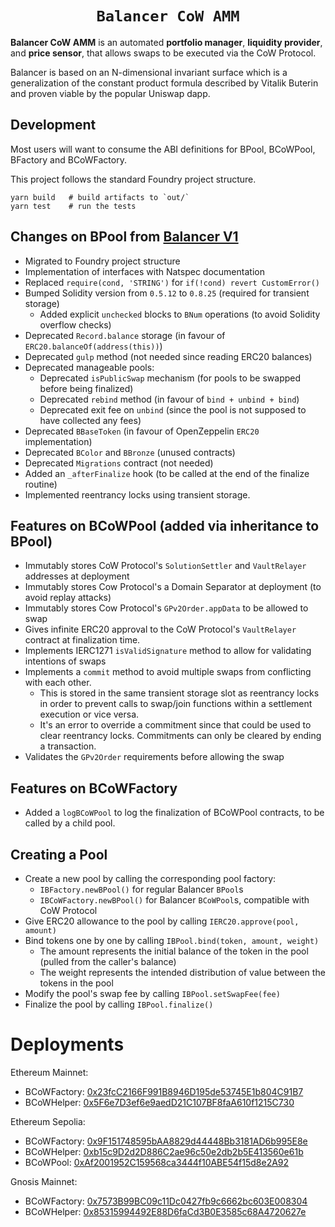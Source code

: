 <h1 align=center><code>Balancer CoW AMM</code></h1>

**Balancer CoW AMM** is an automated **portfolio manager**, **liquidity provider**, and **price sensor**, that allows swaps to be executed via the CoW Protocol.

Balancer is based on an N-dimensional invariant surface which is a generalization of the constant product formula described by Vitalik Buterin and proven viable by the popular Uniswap dapp.

## Development

Most users will want to consume the ABI definitions for BPool, BCoWPool, BFactory and BCoWFactory.

This project follows the standard Foundry project structure. 

```
yarn build   # build artifacts to `out/`
yarn test    # run the tests
```

## Changes on BPool from [Balancer V1](https://github.com/balancer/balancer-core)
- Migrated to Foundry project structure
- Implementation of interfaces with Natspec documentation
- Replaced `require(cond, 'STRING')` for `if(!cond) revert CustomError()`
- Bumped Solidity version from `0.5.12` to `0.8.25` (required for transient storage)
  - Added explicit `unchecked` blocks to `BNum` operations (to avoid Solidity overflow checks)
- Deprecated `Record.balance` storage (in favour of `ERC20.balanceOf(address(this))`)
- Deprecated `gulp` method (not needed since reading ERC20 balances)
- Deprecated manageable pools:
  - Deprecated `isPublicSwap` mechanism (for pools to be swapped before being finalized)
  - Deprecated `rebind` method (in favour of `bind + unbind + bind`)
  - Deprecated exit fee on `unbind` (since the pool is not supposed to have collected any fees)
- Deprecated `BBaseToken` (in favour of OpenZeppelin `ERC20` implementation)
- Deprecated `BColor` and `BBronze` (unused contracts)
- Deprecated `Migrations` contract (not needed)
- Added an `_afterFinalize` hook (to be called at the end of the finalize routine)
- Implemented reentrancy locks using transient storage.

## Features on BCoWPool (added via inheritance to BPool)
- Immutably stores CoW Protocol's `SolutionSettler` and `VaultRelayer` addresses at deployment
- Immutably stores Cow Protocol's a Domain Separator at deployment (to avoid replay attacks)
- Immutably stores Cow Protocol's `GPv2Order.appData` to be allowed to swap
- Gives infinite ERC20 approval to the CoW Protocol's `VaultRelayer` contract at finalization time.
- Implements IERC1271 `isValidSignature` method to allow for validating intentions of swaps
- Implements a `commit` method to avoid multiple swaps from conflicting with each other.
  - This is stored in the same transient storage slot as reentrancy locks in order to prevent calls to swap/join functions within a settlement execution or vice versa.
  - It's an error to override a commitment since that could be used to clear reentrancy locks. Commitments can only be cleared by ending a transaction.
- Validates the `GPv2Order` requirements before allowing the swap

## Features on BCoWFactory
- Added a `logBCoWPool` to log the finalization of BCoWPool contracts, to be called by a child pool.

## Creating a Pool
- Create a new pool by calling the corresponding pool factory:
  - `IBFactory.newBPool()` for regular Balancer `BPool`s
  - `IBCoWFactory.newBPool()` for Balancer `BCoWPool`s, compatible with CoW Protocol
- Give ERC20 allowance to the pool by calling `IERC20.approve(pool, amount)`
- Bind tokens one by one by calling `IBPool.bind(token, amount, weight)`
  - The amount represents the initial balance of the token in the pool (pulled from the caller's balance)
  - The weight represents the intended distribution of value between the tokens in the pool
- Modify the pool's swap fee by calling `IBPool.setSwapFee(fee)`
- Finalize the pool by calling `IBPool.finalize()`

# Deployments
Ethereum Mainnet:
  - BCoWFactory: [0x23fcC2166F991B8946D195de53745E1b804C91B7](https://etherscan.io/address/0x23fcC2166F991B8946D195de53745E1b804C91B7)
  - BCoWHelper: [0x5F6e7D3ef6e9aedD21C107BF8faA610f1215C730 ](https://etherscan.io/address/0x5F6e7D3ef6e9aedD21C107BF8faA610f1215C730 )

Ethereum Sepolia:
  - BCoWFactory: [0x9F151748595bAA8829d44448Bb3181AD6b995E8e ](https://sepolia.etherscan.io/address/0x9F151748595bAA8829d44448Bb3181AD6b995E8e )
  - BCoWHelper: [0xb15c9D2d2D886C2ae96c50e2db2b5E413560e61b](https://sepolia.etherscan.io/address/0xb15c9D2d2D886C2ae96c50e2db2b5E413560e61b)
  - BCoWPool: [0xAf2001952C159568ca3444f10ABE54f15d8e2A92](https://sepolia.etherscan.io/address/0xAf2001952C159568ca3444f10ABE54f15d8e2A92)

  Gnosis Mainnet:
  - BCoWFactory: [0x7573B99BC09c11Dc0427fb9c6662bc603E008304](https://gnosisscan.io/address/0x7573B99BC09c11Dc0427fb9c6662bc603E008304)
  - BCoWHelper: [0x85315994492E88D6faCd3B0E3585c68A4720627e](https://gnosisscan.io/address/0x85315994492E88D6faCd3B0E3585c68A4720627e)